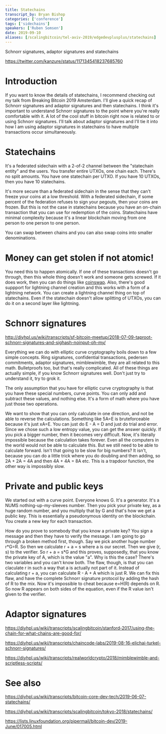 ```yaml
---
title: Statechains
transcript_by: Bryan Bishop
categories: ['conference']
tags: ['sidechains']
speakers: ['Ruben Somsen']
date: 2019-09-10
aliases: [/scalingbitcoin/tel-aviv-2019/edgedevplusplus/statechains]
---
```


Schnorr signatures, adaptor signatures and statechains

<https://twitter.com/kanzure/status/1171345418237685760>

# Introduction

If you want to know the details of statechains, I recommend checking out my talk from Breaking Bitcoin 2019 Amsterdam. I'll give a quick recap of Schnorr signatures and adaptor signatures and then statechains. I think it's important to understand Schnorr signatures to the point where you're really comfortable with it. A lot of the cool stuff in bitcoin right now is related to or using Schnorr signatures. I'll talk about adaptor signatures and I'll tie it into how I am using adaptor signatures in statechains to have multiple transactions occur simultaneously.

# Statechains

It's a federated sidechain with a 2-of-2 channel between the "statechain entity" and the users. You transfer entire UTXOs, one chain each. There's no split amounts. You have one statechain per UTXO. If you have 10 UTXOs, then you have 10 statechains.

It's more secure than a federated sidechain in the sense that they can't freeze your coins at a low threshold. With a federated sidechain, if some percent of the federation refuses to sign your pegouts, then your coins are frozen. But this is not the case in statechains because you have an on-chain transaction that you can use for redemption of the coins. Statechains have minimal complexity because it's a linear blockchain moving from one person to one person to one person.

You can swap between chains and you can also swap coins into smaller denominations.

# Money can get stolen if not atomic!

You need this to happen atomically. If one of these transactions doesn't go through, then this whole thing doesn't work and someone gets screwed. If it does work, then you can do things like [coinswap](http://diyhpl.us/wiki/transcripts/scalingbitcoin/tokyo-2018/edgedevplusplus/cross-chain-swaps/). Also, there's good suppport for lightning channel creation and this works with a form of a lightning network. You can create a lightning channel thing on top of statechains. Even if the statechain doesn't allow splitting of UTXOs, you can do it on a second layer like lightning.

# Schnorr signatures

<http://diyhpl.us/wiki/transcripts/sf-bitcoin-meetup/2018-07-09-taproot-schnorr-signatures-and-sighash-noinput-oh-my/>

Everything we can do with elliptic curve cryptography boils down to a few simple concepts. Ring signatures, confidential transactions, pedersen commitments, adaptor signatures, mimblewimble, they are all related to this math. Bulletproofs too, but that's really complicated. All of these things are actually simple, if you know Schnorr signatures well. Don't just try to understand it, try to grok it.

The only assumption that you have for elliptic curve cryptography is that you have these special numbers, curve points. You can only add and subtract these values, and nothing else. It's a form of math where you have just those two operations.

We want to show that you can only calculate in one direction, and not be able to reverse the calculations. Something like 5A=E is bruteforceable because it's just xA=E. You can just do E - A = D and just do trial and error. Since we chose such a low entropy value, you can get the answer quickly. If you pick a bigger number, then it becomes very difficult. Now, it's literally impossible because the calculation takes forever. Even all the computers in the world would not be able to calculate this. But we still need to be able to calculate forward. Isn't that going to be slow for big numbers? It isn't, because you can do a little trick where you do doubling and then adding, so 2A + 2A = 4A and then 4A + 4A = 8A etc. This is a trapdoor function, the other way is impossibly slow.

# Private and public keys

We started out with a curve point. Everyone knows G. It's a generator. It's a NUMS nothing-up-my-sleeves number. Then you pick your private key, as a huge random number, and you multiply that by G and that's how we get a public key. This is essentially a pseudonymous identity on the blockchain. You create a new key for each transaction.

How do you prove to somebody that you know a private key? You sign a message and then they have to verify the message. I am going to go through a broken method first, though. Say we pick another huge number r\*G=R. So then we calculate r + a = s where a is our secret. Then we give (r, s) to the verifier. So r + a = s\*G and this proves, supposedly, that you know the private key of A, which is the value "a". Why is this the case? There's two variables and you can't know both. The flaw, though, is that you can claculate r in such a way that a is actually not part of it. Instead of calculating r + a, you can calculate R - A + A which is just R. We can fix this flaw, and have the complete Schnorr signature protocol by adding the hash of R to the mix. Now it's impossible to cheat because e=H(R) depends on R. So now R appears on both sides of the equation, even if the R value isn't given to the verifier.

# Adaptor signatures

<https://diyhpl.us/wiki/transcripts/scalingbitcoin/stanford-2017/using-the-chain-for-what-chains-are-good-for/>

<https://diyhpl.us/wiki/transcripts/chaincode-labs/2019-08-16-elichai-turkel-schnorr-signatures/>

<https://diyhpl.us/wiki/transcripts/realworldcrypto/2018/mimblewimble-and-scriptless-scripts/>

# See also

<https://diyhpl.us/wiki/transcripts/bitcoin-core-dev-tech/2019-06-07-statechains/>

<https://diyhpl.us/wiki/transcripts/scalingbitcoin/tokyo-2018/statechains/>

<https://lists.linuxfoundation.org/pipermail/bitcoin-dev/2019-June/017005.html>
